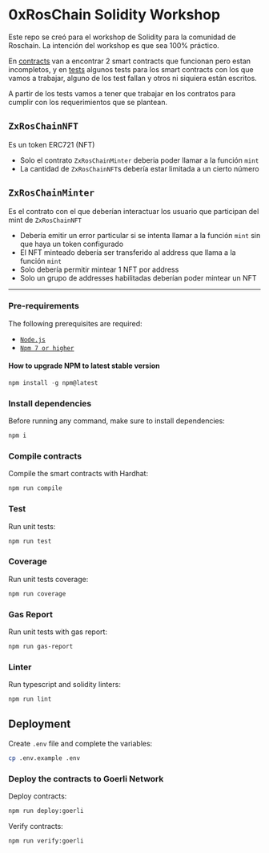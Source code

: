 # 0xRosChain Solidity Workshop

Este repo se creó para el workshop de Solidity para la comunidad de Roschain. La intención del workshop es que sea 100% práctico.

En [contracts](./contracts/) van a encontrar 2 smart contracts que funcionan pero estan incompletos, y en [tests](./test/) algunos tests para los smart contracts con los que vamos a trabajar, alguno de los test fallan y otros ni siquiera están escritos.

A partir de los tests vamos a tener que trabajar en los contratos para cumplir con los requerimientos que se plantean.

## `ZxRosChainNFT`
Es un token ERC721 (NFT)

- Solo el contrato `ZxRosChainMinter` deberia poder llamar a la función `mint`
- La cantidad de `ZxRosChainNFT`s debería estar limitada a un cierto número

## `ZxRosChainMinter`
Es el contrato con el que deberían interactuar los usuario que participan del mint de `ZxRosChainNFT`

- Debería emitir un error particular si se intenta llamar a la función `mint` sin que haya un token configurado
- El NFT minteado debería ser transferido al address que llama a la función `mint`
- Solo debería permitir mintear 1 NFT por address
- Solo un grupo de addresses habilitadas deberían poder mintear un NFT

----
### Pre-requirements

The following prerequisites are required:

- [`Node.js`](https://nodejs.org/es/)
- [`Npm 7 or higher`](https://www.npmjs.com//)

#### How to upgrade NPM to latest stable version

```javascript
npm install -g npm@latest
```

### Install dependencies

Before running any command, make sure to install dependencies:

```sh
npm i
```

### Compile contracts

Compile the smart contracts with Hardhat:

```sh
npm run compile
```

### Test

Run unit tests:

```sh
npm run test
```

### Coverage

Run unit tests coverage:

```sh
npm run coverage
```

### Gas Report

Run unit tests with gas report:

```sh
npm run gas-report
```

### Linter

Run typescript and solidity linters:

```sh
npm run lint
```

## Deployment

Create `.env` file and complete the variables:

```sh
cp .env.example .env
```

### Deploy the contracts to Goerli Network

Deploy contracts:
```sh
npm run deploy:goerli
```

Verify contracts:
```sh
npm run verify:goerli
```
